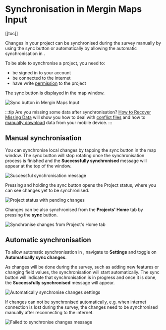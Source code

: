 # Synchronisation in Mergin Maps Input
[[toc]]

Changes in your project can be synchronised during the survey manually by using the sync button or automatically by allowing the automatic synchronisation in <MobileAppName />. 

To be able to synchronise a project, you need to:
- be signed in to your <MainPlatformNameLink /> account
- be connected to the internet
- have write [permission](../../manage/permissions/) to the project

The sync button is displayed in the map window.

![Sync button in Mergin Maps Input](../input-autosync.jpg "Sync button")

:::tip
Are you missing some data after synchronisation? [How to Recover Missing Data](../../manage/missing-data/) will show you how to deal with [conflict files](../../manage/missing-data/#there-are-conflict-files-in-the-folder) and how to [manually download](../../manage/missing-data/#there-are-no-conflict-files-in-the-folder) data from your mobile device.
:::

## Manual synchronisation
You can synchronise local changes by tapping the sync button in the map window. The sync button will stop rotating once the synchronisation process is finished and the **Successfully synchronised** message will appear at the top of the window.

![Successful synchronisation message](./sync-success.jpg "Successful synchronisation message")

Pressing and holding the sync button opens the Project status, where you can see changes yet to be synchronised.

![Project status with pending changes](../input-project-status.jpg "Project status with pending changes")

Changes can be also synchronised from the **Projects' Home** tab by pressing the **sync** button.

![Synchronise changes from Project's Home tab](../../tutorials/mobile/merginmaps-mobile-sync-project.jpg "Synchronise changes from Project's Home tab")

## Automatic synchronisation
To allow automatic synchronisation in <MobileAppName />, navigate to **Settings** and toggle on **Automatically sync changes**. 

As changes will be done during the survey, such as adding new features or changing field values, the synchronisation will start automatically. The sync button will indicate that synchronisation is in progress and once it is done, the **Successfully synchronised** message will appear.

![Automatically synchronise changes settings](./autosync-settings.jpg "Automatically synchronise changes settings")

If changes can not be synchronised automatically, e.g. when internet connection is lost during the survey, the changes need to be synchronised manually after reconnecting to the internet. 

![Failed to synchronise changes message](./autosync-fail.jpg "Failed to synchronise changes message")
